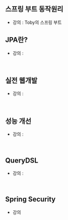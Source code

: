 ## 스프링 부트 동작원리
* 강의 : Toby의 스프링 부트


## JPA란? 
* 강의 : 
<br> 
  
## 실전 웹개발 
* 강의 : 
<br>
  
## 성능 개선 
* 강의 : 
<br>

## QueryDSL 
* 강의 : 
<br> 

## Spring Security 
* 강의 
<br>
